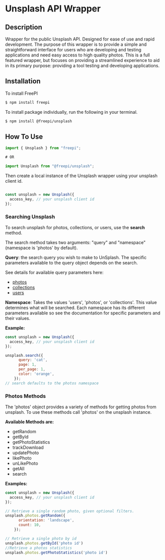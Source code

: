 # Unsplash API Wrapper

## Description

Wrapper for the public Unsplash API. Designed for ease of use and rapid development. The purpose of this wrapper is to provide a simple and straightforward interface for users who are developing and testing applications and need easy access to high quality photos. This is a full featured wrapper, but focuses on providing a streamlined experience to aid in its primary purpose: providing a tool testing and developing applications.


## Installation

To install FreePI

```bash
$ npm install freepi
```


To install package individually, run the following in your terminal.

```bash
$ npm install @freepi/unsplash
```

## How To Use

```javascript
import { Unsplash } from "freepi";

# OR

import Unsplash from "@freepi/unsplash";

```

Then create a local instance of the Unsplash wrapper using your unsplash client id.

```javascript

const unsplash = new Unsplash({
  access_key, // your unsplash client id
});

```

### Searching Unsplash

To search unsplash for photos, collections, or users, use the **search** method.

The search method takes two arguments: "query" and "namespace" (namespace is 'photos' by default). 

**Query**: the search query you wish to make to UnSplash. The specific parameters available to the query object depends on the search. 

See details for available query parameters here:  
- [photos](https://unsplash.com/documentation#search-photos)
- [collections](https://unsplash.com/documentation#search-collections)
- [users](https://unsplash.com/documentation#search-users)

**Namespace**: Takes the values 'users', 'photos', or 'collections'.
This value determines what will be searched. Each namespace has its different parameters available so see the documentation for specific parameters and their values.

**Example:**  

```javascript
const unsplash = new Unsplash({
  access_key, // your unsplash client id
});

unsplash.search({
      query: 'cat',
      page: 1,
      per_page: 1,
      color: 'orange',
    });
// search defaults to the photos namespace


```



### Photos Methods

The 'photos' object provides a variety of methods for getting photos from unsplash. To use these methods call 'photos' on the unsplash instance. 

**Available Methods are:**  

- getRandom
- getById
- getPhotoStatistics
- trackDownload
- updatePhoto
- likePhoto
- unLikePhoto
- getAll
- search

**Examples:**  

```javascript
const unsplash = new Unsplash({
  access_key, // your unsplash client id
});

// Retrieve a single random photo, given optional filters.
unsplash.photos.getRandom({
      orientation: 'landscape',
      count: 10,
    });

// Retrieve a single photo by id
unsplash.photos.getById('photo id')
//Retrieve a photos statistics
unsplash.photos.getPhotoStatistics('photo id')


```

